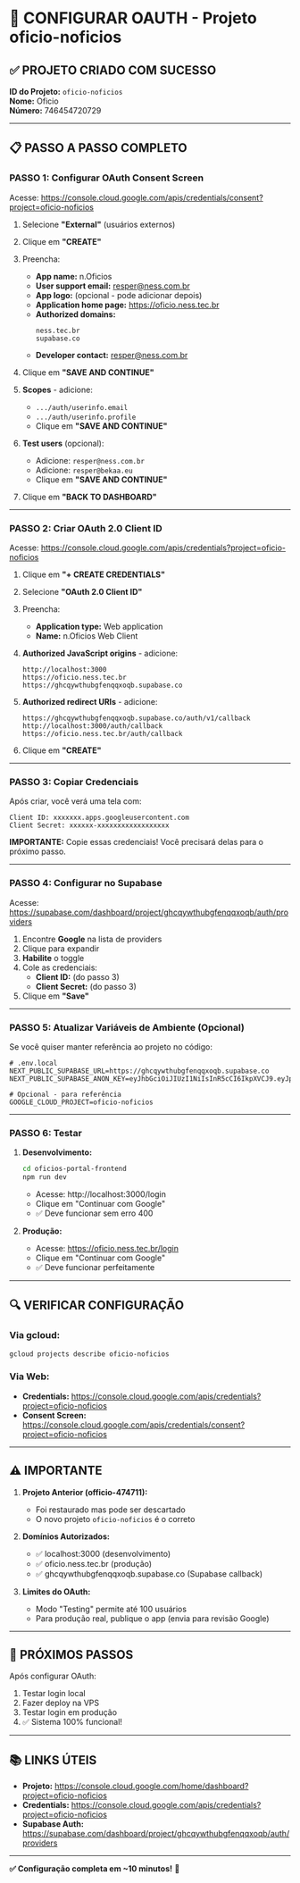 # 🔧 CONFIGURAR OAUTH - Projeto oficio-noficios

## ✅ PROJETO CRIADO COM SUCESSO

**ID do Projeto:** `oficio-noficios`  
**Nome:** Oficio  
**Número:** 746454720729

---

## 📋 PASSO A PASSO COMPLETO

### PASSO 1: Configurar OAuth Consent Screen

Acesse: https://console.cloud.google.com/apis/credentials/consent?project=oficio-noficios

1. Selecione **"External"** (usuários externos)
2. Clique em **"CREATE"**
3. Preencha:
   - **App name:** n.Oficios
   - **User support email:** resper@ness.com.br
   - **App logo:** (opcional - pode adicionar depois)
   - **Application home page:** https://oficio.ness.tec.br
   - **Authorized domains:**
     ```
     ness.tec.br
     supabase.co
     ```
   - **Developer contact:** resper@ness.com.br
4. Clique em **"SAVE AND CONTINUE"**

5. **Scopes** - adicione:
   - `.../auth/userinfo.email`
   - `.../auth/userinfo.profile`
   - Clique em **"SAVE AND CONTINUE"**

6. **Test users** (opcional):
   - Adicione: `resper@ness.com.br`
   - Adicione: `resper@bekaa.eu`
   - Clique em **"SAVE AND CONTINUE"**

7. Clique em **"BACK TO DASHBOARD"**

---

### PASSO 2: Criar OAuth 2.0 Client ID

Acesse: https://console.cloud.google.com/apis/credentials?project=oficio-noficios

1. Clique em **"+ CREATE CREDENTIALS"**
2. Selecione **"OAuth 2.0 Client ID"**
3. Preencha:
   - **Application type:** Web application
   - **Name:** n.Oficios Web Client

4. **Authorized JavaScript origins** - adicione:
   ```
   http://localhost:3000
   https://oficio.ness.tec.br
   https://ghcqywthubgfenqqxoqb.supabase.co
   ```

5. **Authorized redirect URIs** - adicione:
   ```
   https://ghcqywthubgfenqqxoqb.supabase.co/auth/v1/callback
   http://localhost:3000/auth/callback
   https://oficio.ness.tec.br/auth/callback
   ```

6. Clique em **"CREATE"**

---

### PASSO 3: Copiar Credenciais

Após criar, você verá uma tela com:

```
Client ID: xxxxxxx.apps.googleusercontent.com
Client Secret: xxxxxx-xxxxxxxxxxxxxxxxxx
```

**IMPORTANTE:** Copie essas credenciais! Você precisará delas para o próximo passo.

---

### PASSO 4: Configurar no Supabase

Acesse: https://supabase.com/dashboard/project/ghcqywthubgfenqqxoqb/auth/providers

1. Encontre **Google** na lista de providers
2. Clique para expandir
3. **Habilite** o toggle
4. Cole as credenciais:
   - **Client ID:** (do passo 3)
   - **Client Secret:** (do passo 3)
5. Clique em **"Save"**

---

### PASSO 5: Atualizar Variáveis de Ambiente (Opcional)

Se você quiser manter referência ao projeto no código:

```env
# .env.local
NEXT_PUBLIC_SUPABASE_URL=https://ghcqywthubgfenqqxoqb.supabase.co
NEXT_PUBLIC_SUPABASE_ANON_KEY=eyJhbGciOiJIUzI1NiIsInR5cCI6IkpXVCJ9.eyJpc3MiOiJzdXBhYmFzZSIsInJlZiI6ImdoY3F5d3RodWJnZmVucXF4b3FiIiwicm9sZSI6ImFub24iLCJpYXQiOjE3NjA3MTkwMjYsImV4cCI6MjA3NjI5NTAyNn0.KJX7au7GZev3uUIkVniMhgvYUQLTCNqn1KwqqTLMz7I

# Opcional - para referência
GOOGLE_CLOUD_PROJECT=oficio-noficios
```

---

### PASSO 6: Testar

1. **Desenvolvimento:**
   ```bash
   cd oficios-portal-frontend
   npm run dev
   ```
   - Acesse: http://localhost:3000/login
   - Clique em "Continuar com Google"
   - ✅ Deve funcionar sem erro 400

2. **Produção:**
   - Acesse: https://oficio.ness.tec.br/login
   - Clique em "Continuar com Google"
   - ✅ Deve funcionar perfeitamente

---

## 🔍 VERIFICAR CONFIGURAÇÃO

### Via gcloud:
```bash
gcloud projects describe oficio-noficios
```

### Via Web:
- **Credentials:** https://console.cloud.google.com/apis/credentials?project=oficio-noficios
- **Consent Screen:** https://console.cloud.google.com/apis/credentials/consent?project=oficio-noficios

---

## ⚠️ IMPORTANTE

1. **Projeto Anterior (officio-474711):**
   - Foi restaurado mas pode ser descartado
   - O novo projeto `oficio-noficios` é o correto

2. **Domínios Autorizados:**
   - ✅ localhost:3000 (desenvolvimento)
   - ✅ oficio.ness.tec.br (produção)
   - ✅ ghcqywthubgfenqqxoqb.supabase.co (Supabase callback)

3. **Limites do OAuth:**
   - Modo "Testing" permite até 100 usuários
   - Para produção real, publique o app (envia para revisão Google)

---

## 🚀 PRÓXIMOS PASSOS

Após configurar OAuth:

1. Testar login local
2. Fazer deploy na VPS
3. Testar login em produção
4. ✅ Sistema 100% funcional!

---

## 📚 LINKS ÚTEIS

- **Projeto:** https://console.cloud.google.com/home/dashboard?project=oficio-noficios
- **Credentials:** https://console.cloud.google.com/apis/credentials?project=oficio-noficios
- **Supabase Auth:** https://supabase.com/dashboard/project/ghcqywthubgfenqqxoqb/auth/providers

---

**✅ Configuração completa em ~10 minutos!** 🎉

